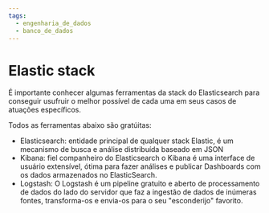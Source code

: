 ```yaml
---
tags:
  - engenharia_de_dados
  - banco_de_dados
---
```

# Elastic stack

É importante conhecer algumas ferramentas da stack do Elasticsearch para conseguir usufruir o melhor possível de cada uma em seus casos de atuações específicos.

Todos as ferramentas abaixo são gratúitas:

- Elasticsearch: entidade principal de qualquer stack Elastic, é um mecanismo de busca e análise distribuída baseado em JSON
- Kibana: fiel companheiro do Elasticsearch o Kibana é uma interface de usuário extensível, ótima para fazer análises e publicar Dashboards com os dados armazenados no ElasticSearch.
- Logstash: O Logstash é um pipeline gratuito e aberto de processamento de dados do lado do servidor que faz a ingestão de dados de inúmeras fontes, transforma-os e envia-os para o seu "esconderijo" favorito.
